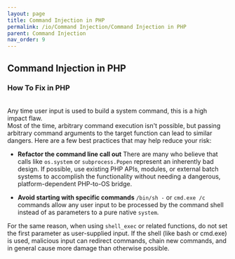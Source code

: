 ```yaml
---
layout: page
title: Command Injection in PHP
permalink: /io/Command Injection/Command Injection in PHP
parent: Command Injection
nav_order: 9
---
```


## Command Injection in PHP


###  How To Fix in PHP 
<br/>
Any time user input is used to build a system command, this is a high impact flaw.
<br/>
Most of the time, arbitrary command execution isn't possible, but passing arbitrary command arguments to the target function can lead to similar dangers. Here are a few best practices that may help reduce your risk: 

- **Refactor the command line call out** 
There are many who believe that calls like `os.system` or `subprocess.Popen` represent an inherently bad design. 
If possible, use existing PHP APIs, modules, or external batch systems to accomplish the functionality without needing a dangerous, platform-dependent PHP-to-OS bridge. 

- **Avoid starting with specific commands** 
`/bin/sh -` or `cmd.exe /c` commands allow any user input to be processed by the command shell instead of as parameters to a pure native `system`. 

For the same reason, when using `shell_exec` or related functions, do not set the first parameter as user-supplied input. 
If the shell (like bash or cmd.exe) is used, malicious input can redirect commands, chain new commands, and in general cause more damage than otherwise possible.